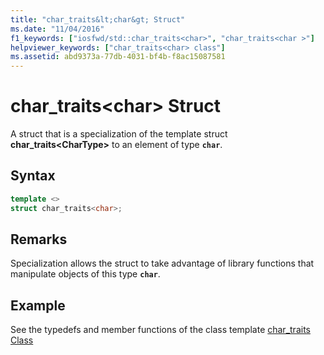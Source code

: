 ```yaml
---
title: "char_traits&lt;char&gt; Struct"
ms.date: "11/04/2016"
f1_keywords: ["iosfwd/std::char_traits<char>", "char_traits<char >"]
helpviewer_keywords: ["char_traits<char> class"]
ms.assetid: abd9373a-77db-4031-bf4b-f8ac15087581
---
```

# char_traits&lt;char&gt; Struct

A struct that is a specialization of the template struct **char_traits\<CharType>** to an element of type **`char`**.

## Syntax

```cpp
template <>
struct char_traits<char>;
```

## Remarks

Specialization allows the struct to take advantage of library functions that manipulate objects of this type **`char`**.

## Example

See the typedefs and member functions of the class template [char_traits Class](../standard-library/char-traits-struct.md)
